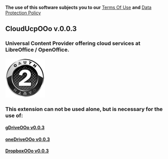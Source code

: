 **The use of this software subjects you to our** [Terms Of Use](https://prrvchr.github.io/CloudUcpOOo/CloudUcpOOo/registration/TermsOfUse_en) **and** [Data Protection Policy](https://prrvchr.github.io/CloudUcpOOo/CloudUcpOOo/registration/PrivacyPolicy_en)

## CloudUcpOOo v.0.0.3

### Universal Content Provider offering cloud services at LibreOffice / OpenOffice.

![CloudUcpOOo screenshot](CloudUcp.png)

### This extension can not be used alone, but is necessary for the use of:

#### [gDriveOOo v0.0.3](https://github.com/prrvchr/gDriveOOo/raw/master/gDriveOOo.oxt)

#### [oneDriveOOo v0.0.3](https://github.com/prrvchr/oneDriveOOo/raw/master/oneDriveOOo.oxt)

#### [DropboxOOo v0.0.3](https://github.com/prrvchr/DropboxOOo/raw/master/DropboxOOo.oxt)
